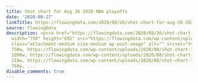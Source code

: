 ```yaml
---
title: Shot chart for Aug 26 2020 NBA playoffs
date: '2020-08-27'
linkTitle: https://flowingdata.com/2020/08/26/shot-chart-for-aug-26-2020-nba-playoffs/
source: FlowingData
description: <p><a href="https://flowingdata.com/2020/08/26/shot-chart-for-aug-26-2020-nba-playoffs/"><img
  width="750" height="692" src="https://flowingdata.com/wp-content/uploads/2020/08/shot-chart-750x692.png"
  class="attachment-medium size-medium wp-post-image" alt="" srcset="https://flowingdata.com/wp-content/uploads/2020/08/shot-chart-750x692.png
  750w, https://flowingdata.com/wp-content/uploads/2020/08/shot-chart-1090x1006.png
  1090w, https://flowingdata.com/wp-content/uploads/2020/08/shot-chart-210x194.png
  210w, https://flowingdata.com/wp-content/uploads/2020/08/shot-chart-768x709.png
  768w, ...
disable_comments: true
---
```

<p><a href="https://flowingdata.com/2020/08/26/shot-chart-for-aug-26-2020-nba-playoffs/"><img width="750" height="692" src="https://flowingdata.com/wp-content/uploads/2020/08/shot-chart-750x692.png" class="attachment-medium size-medium wp-post-image" alt="" srcset="https://flowingdata.com/wp-content/uploads/2020/08/shot-chart-750x692.png 750w, https://flowingdata.com/wp-content/uploads/2020/08/shot-chart-1090x1006.png 1090w, https://flowingdata.com/wp-content/uploads/2020/08/shot-chart-210x194.png 210w, https://flowingdata.com/wp-content/uploads/2020/08/shot-chart-768x709.png 768w, ...